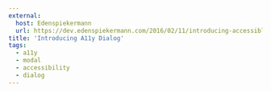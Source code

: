 ```yaml
---
external:
  host: Edenspiekermann
  url: https://dev.edenspiekermann.com/2016/02/11/introducing-accessible-modal-dialog/
title: 'Introducing A11y Dialog'
tags:
  - a11y
  - modal
  - accessibility
  - dialog
---
```

